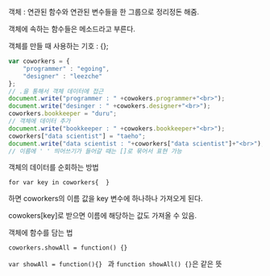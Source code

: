 객체 : 연관된 함수와 연관된 변수들을 한 그룹으로 정리정돈 해줌.



객체에 속하는 함수들은 메소드라고 부른다.



객체를 만들 때 사용하는 기호 : {};

```javascript
var coworkers = {
    "programmer" : "egoing",
    "designer" : "leezche"
};
// .을 통해서 객체 데이터에 접근
document.write("programmer : " +cowokers.programmer+"<br>");
document.write("desinger : " +cowokers.designer+"<br>");
coworkers.bookkeeper = "duru";
// 객체에 데이터 추가
document.write("bookkeeper : " +cowokers.bookkeeper+"<br>");
coworkers["data scientist"] = "taeho";
document.write("data scientist : "+coworkers["data scientist"]+"<br>");
// 이름에 ' ' 띄어쓰기가 들어갈 때는 []로 묶어서 표현 가능

```



객체의 데이터를 순회하는 방법

`for var key in coworkers{  }`

하면 coworkers의 이름 값을 key 변수에 하나하나 가져오게 된다.

cowokers[key]로 받으면 이름에 해당하는 값도 가져올 수 있음.



객체에 함수를 담는 법

`coworkers.showAll = function() {}`



`var showAll = function(){} ` 과 `function showAll() {}`은 같은 뜻


